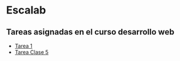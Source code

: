 # Escalab
## Tareas asignadas en el curso desarrollo web

- [Tarea 1](https://arielarmijo.github.io/tarea-escalab/tarea-01/)
- [Tarea Clase 5](https://arielarmijo.github.io/tarea-escalab/tarea-03/)
